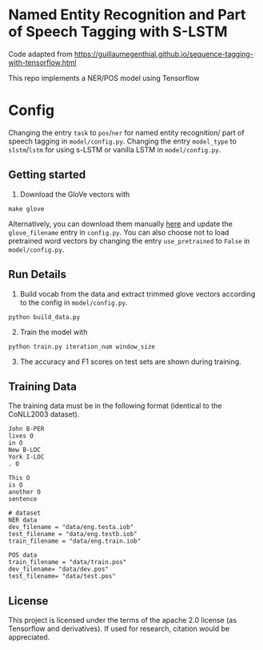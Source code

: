 # Named Entity Recognition and Part of Speech Tagging with S-LSTM

Code adapted from https://guillaumegenthial.github.io/sequence-tagging-with-tensorflow.html

This repo implements a NER/POS model using Tensorflow 

# Config
 Changing the entry `task` to `pos`/`ner` for named entity recognition/ part of speech tagging in `model/config.py`.
 Changing the entry `model_type` to `slstm`/`lstm` for using s-LSTM or vanilla LSTM  in `model/config.py`.

## Getting started
1. Download the GloVe vectors with

```
make glove
```

Alternatively, you can download them manually [here](https://nlp.stanford.edu/projects/glove/) and update the `glove_filename` entry in `config.py`. You can also choose not to load pretrained word vectors by changing the entry `use_pretrained` to `False` in `model/config.py`.


## Run Details

1. Build vocab from the data and extract trimmed glove vectors according to the config in `model/config.py`.

```
python build_data.py
```

2. Train the model with

```
python train.py iteration_num window_size
```


3. The accuracy and F1 scores on test sets are shown during training.


## Training Data

The training data must be in the following format (identical to the CoNLL2003 dataset).

```
John B-PER
lives O
in O
New B-LOC
York I-LOC
. O

This O
is O
another O
sentence
```

```
# dataset
NER data
dev_filename = "data/eng.testa.iob"
test_filename = "data/eng.testb.iob"
train_filename = "data/eng.train.iob"
```
```
POS data
train_filename = "data/train.pos"
dev_filename= "data/dev.pos"
test_filename= "data/test.pos"
```
## License

This project is licensed under the terms of the apache 2.0 license (as Tensorflow and derivatives). If used for research, citation would be appreciated.


